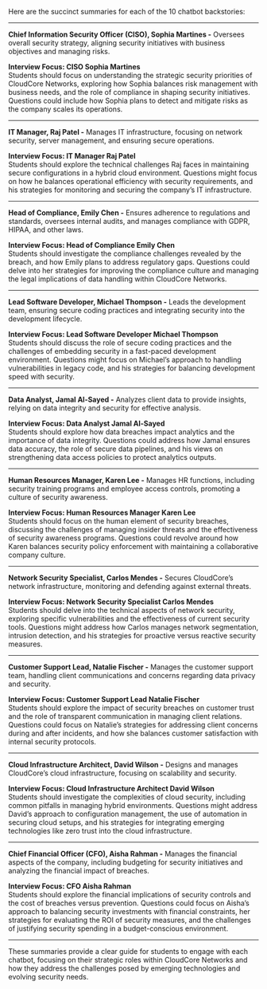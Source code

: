 Here are the succinct summaries for each of the 10 chatbot backstories:

---

**Chief Information Security Officer (CISO), Sophia Martines -** Oversees overall security strategy, aligning security initiatives with business objectives and managing risks.

**Interview Focus: CISO Sophia Martines**  
Students should focus on understanding the strategic security priorities of CloudCore Networks, exploring how Sophia balances risk management with business needs, and the role of compliance in shaping security initiatives. Questions could include how Sophia plans to detect and mitigate risks as the company scales its operations.

---

**IT Manager, Raj Patel -** Manages IT infrastructure, focusing on network security, server management, and ensuring secure operations.

**Interview Focus: IT Manager Raj Patel**  
Students should explore the technical challenges Raj faces in maintaining secure configurations in a hybrid cloud environment. Questions might focus on how he balances operational efficiency with security requirements, and his strategies for monitoring and securing the company’s IT infrastructure.

---

**Head of Compliance, Emily Chen -** Ensures adherence to regulations and standards, oversees internal audits, and manages compliance with GDPR, HIPAA, and other laws.

**Interview Focus: Head of Compliance Emily Chen**  
Students should investigate the compliance challenges revealed by the breach, and how Emily plans to address regulatory gaps. Questions could delve into her strategies for improving the compliance culture and managing the legal implications of data handling within CloudCore Networks.

---

**Lead Software Developer, Michael Thompson -** Leads the development team, ensuring secure coding practices and integrating security into the development lifecycle.

**Interview Focus: Lead Software Developer Michael Thompson**  
Students should discuss the role of secure coding practices and the challenges of embedding security in a fast-paced development environment. Questions might focus on Michael’s approach to handling vulnerabilities in legacy code, and his strategies for balancing development speed with security.

---

**Data Analyst, Jamal Al-Sayed -** Analyzes client data to provide insights, relying on data integrity and security for effective analysis.

**Interview Focus: Data Analyst Jamal Al-Sayed**  
Students should explore how data breaches impact analytics and the importance of data integrity. Questions could address how Jamal ensures data accuracy, the role of secure data pipelines, and his views on strengthening data access policies to protect analytics outputs.

---

**Human Resources Manager, Karen Lee -** Manages HR functions, including security training programs and employee access controls, promoting a culture of security awareness.

**Interview Focus: Human Resources Manager Karen Lee**  
Students should focus on the human element of security breaches, discussing the challenges of managing insider threats and the effectiveness of security awareness programs. Questions could revolve around how Karen balances security policy enforcement with maintaining a collaborative company culture.

---

**Network Security Specialist, Carlos Mendes -** Secures CloudCore’s network infrastructure, monitoring and defending against external threats.

**Interview Focus: Network Security Specialist Carlos Mendes**  
Students should delve into the technical aspects of network security, exploring specific vulnerabilities and the effectiveness of current security tools. Questions might address how Carlos manages network segmentation, intrusion detection, and his strategies for proactive versus reactive security measures.

---

**Customer Support Lead, Natalie Fischer -** Manages the customer support team, handling client communications and concerns regarding data privacy and security.

**Interview Focus: Customer Support Lead Natalie Fischer**  
Students should explore the impact of security breaches on customer trust and the role of transparent communication in managing client relations. Questions could focus on Natalie’s strategies for addressing client concerns during and after incidents, and how she balances customer satisfaction with internal security protocols.

---

**Cloud Infrastructure Architect, David Wilson -** Designs and manages CloudCore’s cloud infrastructure, focusing on scalability and security.

**Interview Focus: Cloud Infrastructure Architect David Wilson**  
Students should investigate the complexities of cloud security, including common pitfalls in managing hybrid environments. Questions might address David’s approach to configuration management, the use of automation in securing cloud setups, and his strategies for integrating emerging technologies like zero trust into the cloud infrastructure.

---

**Chief Financial Officer (CFO), Aisha Rahman -** Manages the financial aspects of the company, including budgeting for security initiatives and analyzing the financial impact of breaches.

**Interview Focus: CFO Aisha Rahman**  
Students should explore the financial implications of security controls and the cost of breaches versus prevention. Questions could focus on Aisha’s approach to balancing security investments with financial constraints, her strategies for evaluating the ROI of security measures, and the challenges of justifying security spending in a budget-conscious environment. 

--- 

These summaries provide a clear guide for students to engage with each chatbot, focusing on their strategic roles within CloudCore Networks and how they address the challenges posed by emerging technologies and evolving security needs.
